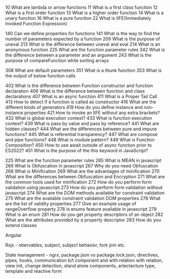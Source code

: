 10	What are lambda or arrow functions
11	What is a first class function
12	What is a first order function
13	What is a higher order function
14	What is a unary function
16	What is a pure function
22	What is IIFE(Immediately Invoked Function Expression)

140	Can we define properties for functions
141	What is the way to find the number of parameters expected by a function
209	What is the purpose of uneval
213	What is the difference between uneval and eval
214	What is an anonymous function
225	What are the function parameter rules
342	What is the difference between a parameter and an argument
243	What is the purpose of compareFunction while sorting arrays

308	What are default parameters
351	What is a thunk function
353	What is the output of below function calls

402	What is the difference between Function constructor and function declaration
406	What is the difference between function and class declarations
407	What is an async function
411	What is a Proper Tail Call
413	How to detect if a function is called as constructor
416	What are the different kinds of generators
419	How do you define instance and non-instance properties
421	How to invoke an IIFE without any extra brackets?
432	What is global execution context?
433	What is function execution context?
439	What is pass by value and pass by reference?
441	What are hidden classes?
444	What are the differences between pure and impure functions?
445	What is referential transparency?
447	What are compose and pipe functions?
448	What is module pattern?
449	What is Function Composition?
450	How to use await outside of async function prior to ES2022?
451	What is the purpose of the this keyword in JavaScript?

225 What are the function parameter rules
265	What is MEAN in javascript
266	What Is Obfuscation in javascript
267	Why do you need Obfuscation
268	What is Minification
269	What are the advantages of minification
270	What are the differences between Obfuscation and Encryption
271	What are the common tools used for minification
272	How do you perform form validation using javascript
273	How do you perform form validation without javascript
274	What are the DOM methods available for constraint validation
275	What are the available constraint validation DOM properties
276	What are the list of validity properties
277	Give an example usage of rangeOverflow property
278	Is enums feature available in javascript
279	What is an enum
281	How do you get property descriptors of an object
282	What are the attributes provided by a property descriptor
283	How do you extend classes


Angular

Rxjs - obervables, subject, subject behavior, fork join etc.

State management - ngrx, package.json vs package.lock.json, directives, pipes, hooks, communication b/t component and with relation with relation, view init, change detection, stand alone components, artectecture type, template and reactive form
